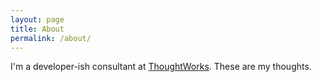 ```yaml
---
layout: page
title: About
permalink: /about/
---
```


I\'m a developer-ish consultant at [ThoughtWorks](http://www.thoughtworks.com). These are my thoughts.


